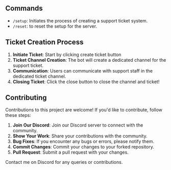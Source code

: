 
## Commands

- `/setup`: Initiates the process of creating a support ticket system.
- `/reset`: to reset the setup for the server.

## Ticket Creation Process

1. **Initiate Ticket**: Start by clicking create ticket button
2. **Ticket Channel Creation**: The bot will create a dedicated channel for the support ticket.
3. **Communication**: Users can communicate with support staff in the dedicated ticket channel.
4. **Closing Ticket**: Click the close button to close the channel and ticket!

## Contributing

Contributions to this project are welcome! If you'd like to contribute, follow these steps:

1. **Join Our Discord**: Join our Discord server to connect with the community.
2. **Show Your Work**: Share your contributions with the community.
3. **Bug Fixes**: If you encounter any bugs or errors, please notify them.
4. **Commit Changes**: Commit your changes to your forked repository.
5. **Pull Request**: Submit a pull request with your changes.

Contact me on Discord for any queries or contributions.

